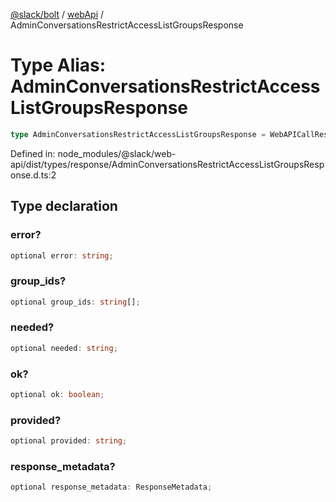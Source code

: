 [@slack/bolt](../../../../index.md) / [webApi](../index.md) / AdminConversationsRestrictAccessListGroupsResponse

# Type Alias: AdminConversationsRestrictAccessListGroupsResponse

```ts
type AdminConversationsRestrictAccessListGroupsResponse = WebAPICallResult & object;
```

Defined in: node\_modules/@slack/web-api/dist/types/response/AdminConversationsRestrictAccessListGroupsResponse.d.ts:2

## Type declaration

### error?

```ts
optional error: string;
```

### group\_ids?

```ts
optional group_ids: string[];
```

### needed?

```ts
optional needed: string;
```

### ok?

```ts
optional ok: boolean;
```

### provided?

```ts
optional provided: string;
```

### response\_metadata?

```ts
optional response_metadata: ResponseMetadata;
```
